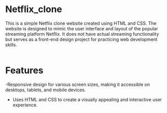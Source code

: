 # Netflix_clone
This is a simple Netflix clone website created using HTML and CSS. The website is designed to mimic the user interface and layout of the popular streaming platform Netflix. It does not have actual streaming functionality but serves as a front-end design project for practicing web development skills.<br><br>

# Features
-Responsive design for various screen sizes, making it accessible on desktops, tablets, and mobile devices.
- Uses HTML and CSS to create a visually appealing and interactive user experience.
 
